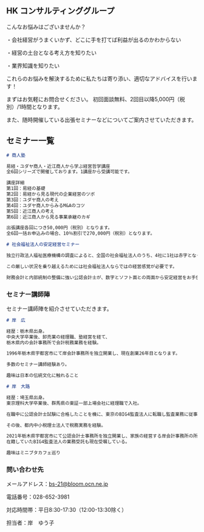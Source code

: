 ## HK コンサルティンググループ

こんなお悩みはございませんか？

・会社経営がうまくいかず、どこに手を打てば利益が出るのかわからない

・経営の土台となる考え方を知りたい

・業界知識を知りたい


これらのお悩みを解決するために私たちは寄り添い、適切なアドバイスを行います！

まずはお気軽にお問合せください。
初回面談無料、2回目以降5,000円（税別）/1時間となります。


また、随時開催している出張セミナーなどについてご案内させていただきます。

## セミナー一覧

```markdown
# 商人塾

易経・ユダヤ商人・近江商人から学ぶ経営哲学講座
全6回シリーズで開催しております。1講座から受講可能です。

講座詳細
第1回：易経の基礎
第2回：易経から見る現代の企業経営のツボ
第3回：ユダヤ商人の考え
第4回：ユダヤ商人からみるM&Aのコツ
第5回：近江商人の考え
第6回：近江商人から見る事業承継のカギ

出張講座各回につき50,000円（税別）となります。
全6回一括お申込みの場合、10％割引で270,000円（税別）となります。

# 社会福祉法人の安定経営セミナー

独立行政法人福祉医療機構の調査によると、全国の社会福祉法人のうち、4社に1社は赤字となっています。

この厳しい状況を乗り越えるためには社会福祉法人ならではの経営感覚が必要です。

財務会計と内部統制の整備に強い公認会計士が、数字とソフト面との両面から安定経営をお手伝いさせていただきます！

```

### セミナー講師陣
セミナー講師陣を紹介させていただきます。

```markdown
# 岸　広

経歴：栃木県出身。
中央大学卒業後、卸売業の経理職、塾経営を経て、
栃木県内の会計事務所で会計税務業務を経験。

1996年栃木県宇都宮市にて岸会計事務所を独立開業し、現在創業26年目となります。

多数のセミナー講師経験あり。

趣味は日本の伝統文化に触れること

# 岸　大路

経歴：埼玉県出身。
東京理科大学卒業後、群馬県の東証一部上場会社に経理職で入社。

在職中に公認会計士試験に合格したことを機に、東京のBIG4監査法人に転職し監査業務に従事。

その後、都内中小税理士法人で税務実務を経験。

2021年栃木県宇都宮市にて公認会計士事務所を独立開業し、家族の経営する岸会計事務所の所属税理士としても勤務している。
在籍していたBIG4監査法人の業務受託も現在受嘱している。

趣味はミニブタカフェ巡り

```

### 問い合わせ先

メールアドレス：bs-21@bloom.ocn.ne.jp

電話番号：028-652-3981

対応時間帯：平日8:30-17:30（12:00-13:30除く）

担当者：岸　ゆう子
